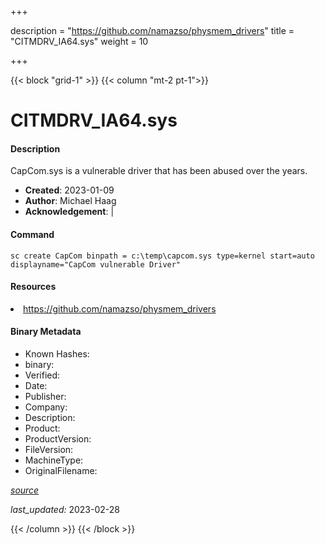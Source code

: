 +++

description = "https://github.com/namazso/physmem_drivers"
title = "CITMDRV_IA64.sys"
weight = 10

+++


{{< block "grid-1" >}}
{{< column "mt-2 pt-1">}}


# CITMDRV_IA64.sys

#### Description

CapCom.sys is a vulnerable driver that has been abused over the years.

- **Created**: 2023-01-09
- **Author**: Michael Haag
- **Acknowledgement**:  | [](https://twitter.com/)

#### Command

```
sc create CapCom binpath = c:\temp\capcom.sys type=kernel start=auto displayname="CapCom vulnerable Driver"
```

#### Resources


<li><a href=" https://github.com/namazso/physmem_drivers"> https://github.com/namazso/physmem_drivers</a></li>





#### Binary Metadata

- Known Hashes: [](https://www.virustotal.com/gui/file/) 
- binary: 
- Verified: 
- Date: 
- Publisher: 
- Company: 
- Description: 
- Product: 
- ProductVersion: 
- FileVersion: 
- MachineType: 
- OriginalFilename: 

[*source*](https://github.com/magicsword-io/LOLDrivers/tree/main/yaml/citmdrv_ia64.sys.yml)

*last_updated:* 2023-02-28


{{< /column >}}
{{< /block >}}
